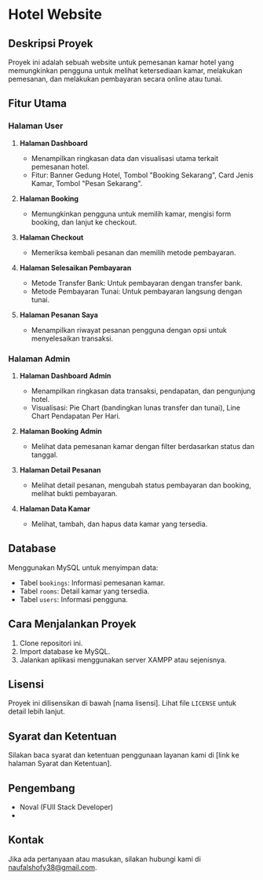 # Hotel Website

## Deskripsi Proyek
Proyek ini adalah sebuah website untuk pemesanan kamar hotel yang memungkinkan pengguna untuk melihat ketersediaan kamar, melakukan pemesanan, dan melakukan pembayaran secara online atau tunai.

## Fitur Utama
### Halaman User
1. **Halaman Dashboard**
   - Menampilkan ringkasan data dan visualisasi utama terkait pemesanan hotel.
   - Fitur: Banner Gedung Hotel, Tombol "Booking Sekarang", Card Jenis Kamar, Tombol "Pesan Sekarang".

2. **Halaman Booking**
   - Memungkinkan pengguna untuk memilih kamar, mengisi form booking, dan lanjut ke checkout.

3. **Halaman Checkout**
   - Memeriksa kembali pesanan dan memilih metode pembayaran.

4. **Halaman Selesaikan Pembayaran**
   - Metode Transfer Bank: Untuk pembayaran dengan transfer bank.
   - Metode Pembayaran Tunai: Untuk pembayaran langsung dengan tunai.

5. **Halaman Pesanan Saya**
   - Menampilkan riwayat pesanan pengguna dengan opsi untuk menyelesaikan transaksi.

### Halaman Admin
1. **Halaman Dashboard Admin**
   - Menampilkan ringkasan data transaksi, pendapatan, dan pengunjung hotel.
   - Visualisasi: Pie Chart (bandingkan lunas transfer dan tunai), Line Chart Pendapatan Per Hari.

2. **Halaman Booking Admin**
   - Melihat data pemesanan kamar dengan filter berdasarkan status dan tanggal.

3. **Halaman Detail Pesanan**
   - Melihat detail pesanan, mengubah status pembayaran dan booking, melihat bukti pembayaran.

4. **Halaman Data Kamar**
   - Melihat, tambah, dan hapus data kamar yang tersedia.

## Database
Menggunakan MySQL untuk menyimpan data:
- Tabel `bookings`: Informasi pemesanan kamar.
- Tabel `rooms`: Detail kamar yang tersedia.
- Tabel `users`: Informasi pengguna.

## Cara Menjalankan Proyek
1. Clone repositori ini.
2. Import database ke MySQL.
3. Jalankan aplikasi menggunakan server XAMPP atau sejenisnya.

## Lisensi
Proyek ini dilisensikan di bawah [nama lisensi]. Lihat file `LICENSE` untuk detail lebih lanjut.

## Syarat dan Ketentuan
Silakan baca syarat dan ketentuan penggunaan layanan kami di [link ke halaman Syarat dan Ketentuan].

## Pengembang
- Noval (FUll Stack Developer)
- 

## Kontak
Jika ada pertanyaan atau masukan, silakan hubungi kami di [naufalshofy38@gmail.com](mailto:naufalshofy38@gmail.com).
